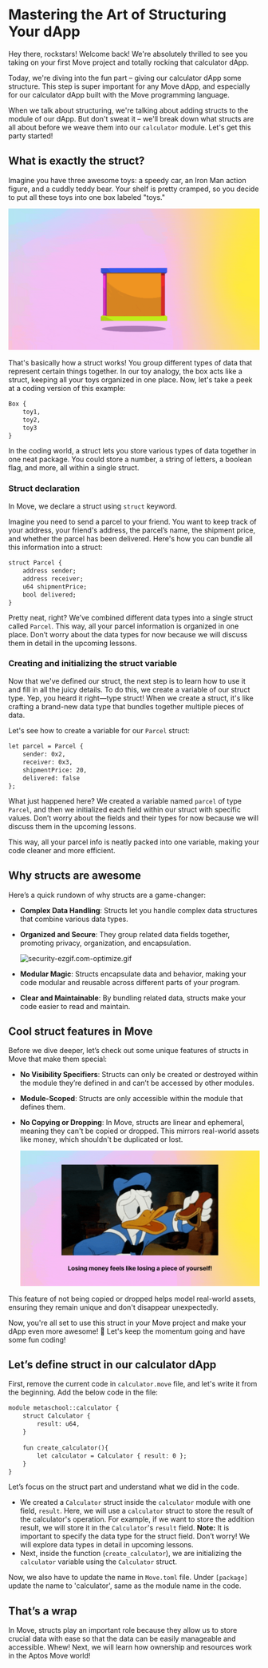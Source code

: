 # Mastering the Art of Structuring Your dApp

Hey there, rockstars! Welcome back! We're absolutely thrilled to see you taking on your first Move project and totally rocking that calculator dApp.

Today, we're diving into the fun part – giving our calculator dApp some structure. This step is super important for any Move dApp, and especially for our calculator dApp built with the Move programming language.

When we talk about structuring, we're talking about adding structs to the module of our dApp. But don't sweat it – we'll break down what structs are all about before we weave them into our `calculator` module. Let's get this party started! 

## What is exactly the struct?

Imagine you have three awesome toys: a speedy car, an Iron Man action figure, and a cuddly teddy bear. Your shelf is pretty cramped, so you decide to put all these toys into one box labeled "toys."

![box.gif](https://github.com/0xmetaschool/Learning-Projects/blob/main/assests_for_all/aptos-c2-building-on-aptos-assets/Mastering%20the%20Art%20of%20Structuring%20Your%20dApp/box-gif-ezgif.com-optimize%20(1).webp?raw=true)

That's basically how a struct works! You group different types of data that represent certain things together. In our toy analogy, the box acts like a struct, keeping all your toys organized in one place. Now, let's take a peek at a coding version of this example:

```
Box {
    toy1,
    toy2,
    toy3
}

```

In the coding world, a struct lets you store various types of data together in one neat package. You could store a number, a string of letters, a boolean flag, and more, all within a single struct. 

### Struct declaration

In Move, we declare a struct using `struct` keyword.

Imagine you need to send a parcel to your friend. You want to keep track of your address, your friend's address, the parcel’s name, the shipment price, and whether the parcel has been delivered. Here's how you can bundle all this information into a struct:

```
struct Parcel {
    address sender;
    address receiver;
    u64 shipmentPrice;
    bool delivered;
}

```

Pretty neat, right? We’ve combined different data types into a single struct called `Parcel`. This way, all your parcel information is organized in one place. Don’t worry about the data types for now because we will discuss them in detail in the upcoming lessons.

### Creating and initializing the struct variable

Now that we've defined our struct, the next step is to learn how to use it and fill in all the juicy details. To do this, we create a variable of our struct type. Yep, you heard it right—type struct! When we create a struct, it's like crafting a brand-new data type that bundles together multiple pieces of data.

Let's see how to create a variable for our `Parcel` struct:

```
let parcel = Parcel {
    sender: 0x2,
    receiver: 0x3,
    shipmentPrice: 20,
    delivered: false
};

```

What just happened here? We created a variable named `parcel` of type `Parcel`, and then we initialized each field within our struct with specific values. Don’t worry about the fields and their types for now because we will discuss them in the upcoming lessons.

This way, all your parcel info is neatly packed into one variable, making your code cleaner and more efficient.

## Why structs are awesome

Here’s a quick rundown of why structs are a game-changer:

- **Complex Data Handling**: Structs let you handle complex data structures that combine various data types.
- **Organized and Secure**: They group related data fields together, promoting privacy, organization, and encapsulation.
    
    ![security-ezgif.com-optimize.gif](https://github.com/0xmetaschool/Learning-Projects/blob/main/assests_for_all/aptos-c2-building-on-aptos-assets/Mastering%20the%20Art%20of%20Structuring%20Your%20dApp/security-ezgif.com-optimize.webp?raw=true)
    
- **Modular Magic**: Structs encapsulate data and behavior, making your code modular and reusable across different parts of your program.
- **Clear and Maintainable**: By bundling related data, structs make your code easier to read and maintain.

## Cool struct features in Move

Before we dive deeper, let’s check out some unique features of structs in Move that make them special:

- **No Visibility Specifiers**: Structs can only be created or destroyed within the module they’re defined in and can’t be accessed by other modules.
- **Module-Scoped**: Structs are only accessible within the module that defines them.
- **No Copying or Dropping**: In Move, structs are linear and ephemeral, meaning they can't be copied or dropped. This mirrors real-world assets like money, which shouldn't be duplicated or lost.
    
    ![no-money-ezgif.com-optimize.gif](https://github.com/0xmetaschool/Learning-Projects/blob/main/assests_for_all/aptos-c2-building-on-aptos-assets/Mastering%20the%20Art%20of%20Structuring%20Your%20dApp/no-money-ezgif.com-optimize.webp?raw=true)
    

This feature of not being copied or dropped helps model real-world assets, ensuring they remain unique and don't disappear unexpectedly.

Now, you're all set to use this struct in your Move project and make your dApp even more awesome! 🚀 Let's keep the momentum going and have some fun coding! 

## Let’s define struct in our calculator dApp

First, remove the current code in `calculator.move` file, and let's write it from the beginning. Add the below code in the file:

```
module metaschool::calculator {
    struct Calculator {
        result: u64,
    }

    fun create_calculator(){   
        let calculator = Calculator { result: 0 };
    }
}
```

Let’s focus on the struct part and understand what we did in the code.

- We created a `Calculator` struct inside the `calculator` module with one field, `result`. Here, we will use a `calculator` struct to store the result of the calculator's operation. For example, if we want to store the addition result, we will store it in the `Calculator`'s `result` field.
**Note:** It is important to specify the data type for the struct field. Don’t worry! We will explore data types in detail in upcoming lessons.
- Next, inside the function (`create_calculator`), we are initializing the `calculator` variable using the `Calculator` struct.

Now, we also have to update the name in `Move.toml` file. Under `[package]` update the name to 'calculator', same as the module name in the code.

## That’s a wrap

In Move, structs play an important role because they allow us to store crucial data with ease so that the data can be easily manageable and accessible. Whew! Next, we will learn how ownership and resources work in the Aptos Move world!
